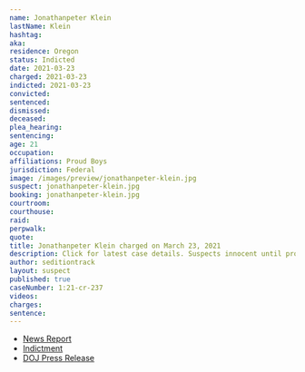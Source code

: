 ```yaml
---
name: Jonathanpeter Klein
lastName: Klein
hashtag:
aka:
residence: Oregon
status: Indicted
date: 2021-03-23
charged: 2021-03-23
indicted: 2021-03-23
convicted: 
sentenced: 
dismissed: 
deceased:
plea_hearing:
sentencing:
age: 21
occupation:
affiliations: Proud Boys
jurisdiction: Federal
image: /images/preview/jonathanpeter-klein.jpg
suspect: jonathanpeter-klein.jpg
booking: jonathanpeter-klein.jpg
courtroom:
courthouse:
raid:
perpwalk:
quote:
title: Jonathanpeter Klein charged on March 23, 2021
description: Click for latest case details. Suspects innocent until proven guilty.
author: seditiontrack
layout: suspect
published: true
caseNumber: 1:21-cr-237
videos:
charges:
sentence:
---
```

- [News Report](https://www.oregonlive.com/crime/2021/03/2-oregon-brothers-arrested-on-federal-charges-stemming-from-alleged-role-in-us-capitol-riot.html?outputType=amp&__twitter_impression=true)
- [Indictment](https://www.justice.gov/usao-dc/case-multi-defendant/file/1382871/download)
- [DOJ Press Release](https://www.justice.gov/usao-dc/pr/two-brothers-including-self-identified-proud-boy-charged-and-ordered-detained-crimes)
